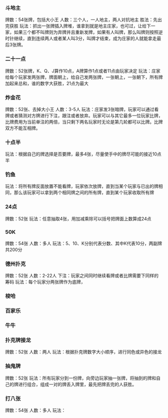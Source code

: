 ### 斗地主
牌数：54张牌，包括大小王
人数：三个人，一人地主，两人对抗地主
胜法：先出完获胜
玩法：抓出一张牌插入牌堆，谁拿到就是地主庄家，也可过，让给下一家，如果三个都不叫牌则为弃牌并且重新发牌，如果有人叫牌，那么叫牌则按照逆时针继续，直到连续两人或者某人叫3分，叫牌才结束，成为庄家的人就能拿走最后3张牌。


### 二十一点
牌数：52张牌，K、Q、J算作10点，A牌算作1点或者11点由玩家决定
玩法：庄家给每个玩家发两张牌，牌面朝上，给自己发两张牌，一张朝上，一张朝下，所有牌加起来总和，谁的数字大获胜，21点为最大
### 炸金花
牌数：52张、去掉大小王
人数：3-5人
玩法：庄家发3张暗牌，玩家可以通过看牌或者猜测对方牌进行下注，跟注或者放弃。玩家可以与其它最多一位玩家比牌，比牌费用为当前单注的两倍，当只剩下两名玩家时无论是第几轮都可以比牌。比牌双方不能互相牌。

### 十点半
玩法：根据自己的牌选择是否要牌，最多4张，尽量使手中的牌尽可能的接近10点半

### 钓鱼
玩法：将所有牌反面放置不能看牌，玩家依次放牌，直到当某个玩家与已出的牌相同，那么该玩家可以拿到两个相同牌之间的所有牌，直到某个玩家收取所有牌

### 24点
牌数：52张
玩法：任意抽取4张，用加减乘除可以括号把牌面上数算成24点




### 50K
牌数：54张
人数：多人
玩法：5、10、K分别代表分数、其中K代表10分，两副牌共200分

### 德州扑克
牌数：52张
人数：2-22人
下注：玩家之间同时继续看牌或者比牌需要下同样的筹码
玩法：每个玩家分两张牌作为底牌，

### 梭哈

### 百家乐

### 牛牛

### 扑克牌接龙
牌数：52张
人数：两人
玩法：根据扑克牌数字大小顺序，进行同色或异色的接龙

### 抽鬼牌
牌数：52张
玩法：所有玩家分到一份牌，向旁边玩家抽一张牌，将抽到的牌和自己的牌进行组合，组成一对的牌丢入牌里，最先把牌丢完的人获胜。


### 打八张
牌数：54张
人数：多人
玩法：